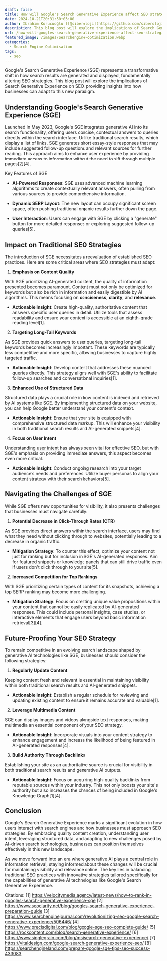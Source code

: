 ```yaml
---
draft: false
title: How will Google's Search Generative Experience affect SEO strategies?
date: 2024-10-21T20:31:50+03:00
author: İbrahim Korucuoğlu ([@siberoloji](https://github.com/siberoloji))
description: This blog post will explore the implications of Search Generative Experience on SEO, providing insights into how businesses can adapt to this new paradigm.
url: /how-will-googles-search-generative-experience-affect-seo-strategies/
featured_image: /images/Searchengine-optimization.webp
categories:
  - Search Engine Optimisation
tags:
  - seo
---
```



Google's Search Generative Experience (SGE) represents a transformative shift in how search results are generated and displayed, fundamentally altering SEO strategies. This blog post will explore the implications of Search Generative Experience on SEO, providing insights into how businesses can adapt to this new paradigm.



## Understanding Google's Search Generative Experience (SGE)



Launched in May 2023, Google's SGE integrates generative AI into its search functionality, offering users concise, contextual answers to queries directly within the search interface. Unlike traditional search results, which display a list of links, SGE generates short essay-style responses that may include suggested follow-up questions and relevant sources for further reading. This approach aims to enhance user experience by providing immediate access to information without the need to sift through multiple pages[2][4].



Key Features of SGE


* **AI-Powered Responses**: SGE uses advanced machine learning algorithms to create contextually relevant answers, often pulling from various sources to provide comprehensive information.

* **Dynamic SERP Layout**: The new layout can occupy significant screen space, often pushing traditional organic results further down the page.

* **User Interaction**: Users can engage with SGE by clicking a "generate" button for more detailed responses or exploring suggested follow-up queries[5].




## Impact on Traditional SEO Strategies



The introduction of SGE necessitates a reevaluation of established SEO practices. Here are some critical areas where SEO strategies must adapt:



1. **Emphasis on Content Quality**



With SGE prioritizing AI-generated content, the quality of information presented becomes paramount. Content must not only be optimized for keywords but also be rich in information and easily digestible by AI algorithms. This means focusing on **conciseness**, **clarity**, and **relevance**.


* **Actionable Insight**: Create high-quality, authoritative content that answers specific user queries in detail. Utilize tools that assess readability and ensure your content is accessible at an eighth-grade reading level[1].




2. **Targeting Long-Tail Keywords**



As SGE provides quick answers to user queries, targeting long-tail keywords becomes increasingly important. These keywords are typically less competitive and more specific, allowing businesses to capture highly targeted traffic.


* **Actionable Insight**: Develop content that addresses these nuanced queries directly. This strategy aligns well with SGE's ability to facilitate follow-up searches and conversational inquiries[1].




3. **Enhanced Use of Structured Data**



Structured data plays a crucial role in how content is indexed and retrieved by AI systems like SGE. By implementing structured data on your website, you can help Google better understand your content's context.


* **Actionable Insight**: Ensure that your site is equipped with comprehensive structured data markup. This will enhance your visibility in both traditional search results and AI-generated snippets[4].




4. **Focus on User Intent**



Understanding <a href="https://www.siberoloji.com/chapter-7-creating-high-quality-content/" target="_blank" rel="noopener" title="">user intent</a> has always been vital for effective SEO, but with SGE's emphasis on providing immediate answers, this aspect becomes even more critical.


* **Actionable Insight**: Conduct ongoing research into your target audience’s needs and preferences. Utilize buyer personas to align your content strategy with their search behaviors[5].




## Navigating the Challenges of SGE



While SGE offers new opportunities for visibility, it also presents challenges that businesses must navigate carefully:



1. **Potential Decrease in Click-Through Rates (CTR)**



As SGE provides direct answers within the search interface, users may find what they need without clicking through to websites, potentially leading to a decrease in organic traffic.


* **Mitigation Strategy**: To counter this effect, optimize your content not just for ranking but for inclusion in SGE's AI-generated responses. Aim for featured snippets or knowledge panels that can still drive traffic even if users don't click through to your site[5].




2. **Increased Competition for Top Rankings**



With SGE prioritizing certain types of content for its snapshots, achieving a top SERP ranking may become more challenging.


* **Mitigation Strategy**: Focus on creating unique value propositions within your content that cannot be easily replicated by AI-generated responses. This could include personal insights, case studies, or interactive elements that engage users beyond basic information retrieval[3][4].




## Future-Proofing Your SEO Strategy



To remain competitive in an evolving search landscape shaped by generative AI technologies like SGE, businesses should consider the following strategies:



1. **Regularly Update Content**



Keeping content fresh and relevant is essential in maintaining visibility within both traditional search results and AI-generated snippets.


* **Actionable Insight**: Establish a regular schedule for reviewing and updating existing content to ensure it remains accurate and valuable[1].




2. **Leverage Multimedia Content**



SGE can display images and videos alongside text responses, making multimedia an essential component of your SEO strategy.


* **Actionable Insight**: Incorporate visuals into your content strategy to enhance engagement and increase the likelihood of being featured in AI-generated responses[4].




3. **Build Authority Through Backlinks**



Establishing your site as an authoritative source is crucial for visibility in both traditional search results and generative AI outputs.


* **Actionable Insight**: Focus on acquiring high-quality backlinks from reputable sources within your industry. This not only boosts your site's authority but also increases the chances of being included in Google's Knowledge Graph[1][4].




## Conclusion



Google's Search Generative Experience marks a significant evolution in how users interact with search engines and how businesses must approach SEO strategies. By embracing quality content creation, understanding user intent, leveraging structured data, and adapting to new challenges posed by AI-driven search technologies, businesses can position themselves effectively in this new landscape.



As we move forward into an era where generative AI plays a central role in information retrieval, staying informed about these changes will be crucial for maintaining visibility and relevance online. The key lies in balancing traditional SEO practices with innovative strategies tailored specifically for the capabilities of generative AI technologies like Google's Search Generative Experience.



Citations: [1] <a href="https://velocitymedia.agency/latest-news/how-to-rank-in-googles-search-generative-experience-sge" target="_blank" rel="noopener" title="">https://velocitymedia.agency/latest-news/how-to-rank-in-googles-search-generative-experience-sge</a> [2] https://www.seoclarity.net/blog/googles-search-generative-experience-preparation-guide [3] https://www.searchenginejournal.com/revolutionizing-seo-google-search-generative-experience/506446/ [4] https://www.precisdigital.com/blog/google-sge-seo-complete-guide/ [5] https://rockcontent.com/blog/search-generative-experience/ [6] https://www.singlegrain.com/blog/ms/search-generative-experience/ [7] https://vitaldesign.com/google-search-generative-experience-seo/ [8] https://searchengineland.com/prepare-google-sge-tips-seo-success-433083
